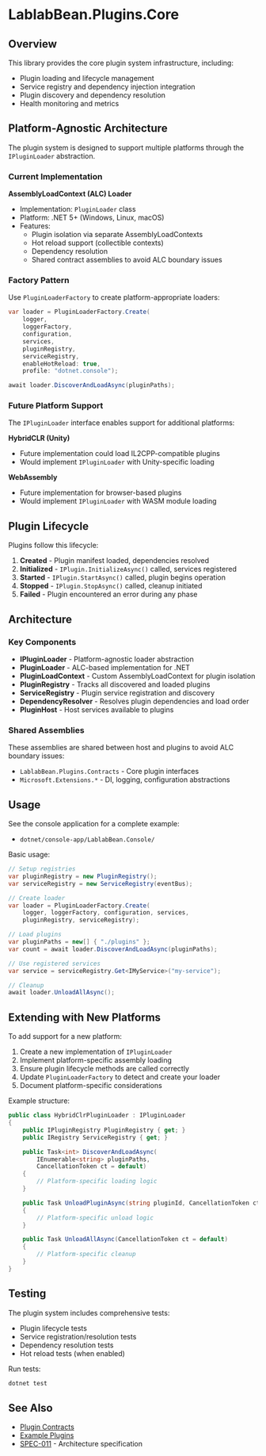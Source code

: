 # LablabBean.Plugins.Core

## Overview

This library provides the core plugin system infrastructure, including:

- Plugin loading and lifecycle management
- Service registry and dependency injection integration
- Plugin discovery and dependency resolution
- Health monitoring and metrics

## Platform-Agnostic Architecture

The plugin system is designed to support multiple platforms through the `IPluginLoader` abstraction.

### Current Implementation

**AssemblyLoadContext (ALC) Loader**

- Implementation: `PluginLoader` class
- Platform: .NET 5+ (Windows, Linux, macOS)
- Features:
  - Plugin isolation via separate AssemblyLoadContexts
  - Hot reload support (collectible contexts)
  - Dependency resolution
  - Shared contract assemblies to avoid ALC boundary issues

### Factory Pattern

Use `PluginLoaderFactory` to create platform-appropriate loaders:

```csharp
var loader = PluginLoaderFactory.Create(
    logger,
    loggerFactory,
    configuration,
    services,
    pluginRegistry,
    serviceRegistry,
    enableHotReload: true,
    profile: "dotnet.console");

await loader.DiscoverAndLoadAsync(pluginPaths);
```

### Future Platform Support

The `IPluginLoader` interface enables support for additional platforms:

**HybridCLR (Unity)**

- Future implementation could load IL2CPP-compatible plugins
- Would implement `IPluginLoader` with Unity-specific loading

**WebAssembly**

- Future implementation for browser-based plugins
- Would implement `IPluginLoader` with WASM module loading

## Plugin Lifecycle

Plugins follow this lifecycle:

1. **Created** - Plugin manifest loaded, dependencies resolved
2. **Initialized** - `IPlugin.InitializeAsync()` called, services registered
3. **Started** - `IPlugin.StartAsync()` called, plugin begins operation
4. **Stopped** - `IPlugin.StopAsync()` called, cleanup initiated
5. **Failed** - Plugin encountered an error during any phase

## Architecture

### Key Components

- **IPluginLoader** - Platform-agnostic loader abstraction
- **PluginLoader** - ALC-based implementation for .NET
- **PluginLoadContext** - Custom AssemblyLoadContext for plugin isolation
- **PluginRegistry** - Tracks all discovered and loaded plugins
- **ServiceRegistry** - Plugin service registration and discovery
- **DependencyResolver** - Resolves plugin dependencies and load order
- **PluginHost** - Host services available to plugins

### Shared Assemblies

These assemblies are shared between host and plugins to avoid ALC boundary issues:

- `LablabBean.Plugins.Contracts` - Core plugin interfaces
- `Microsoft.Extensions.*` - DI, logging, configuration abstractions

## Usage

See the console application for a complete example:

- `dotnet/console-app/LablabBean.Console/`

Basic usage:

```csharp
// Setup registries
var pluginRegistry = new PluginRegistry();
var serviceRegistry = new ServiceRegistry(eventBus);

// Create loader
var loader = PluginLoaderFactory.Create(
    logger, loggerFactory, configuration, services,
    pluginRegistry, serviceRegistry);

// Load plugins
var pluginPaths = new[] { "./plugins" };
var count = await loader.DiscoverAndLoadAsync(pluginPaths);

// Use registered services
var service = serviceRegistry.Get<IMyService>("my-service");

// Cleanup
await loader.UnloadAllAsync();
```

## Extending with New Platforms

To add support for a new platform:

1. Create a new implementation of `IPluginLoader`
2. Implement platform-specific assembly loading
3. Ensure plugin lifecycle methods are called correctly
4. Update `PluginLoaderFactory` to detect and create your loader
5. Document platform-specific considerations

Example structure:

```csharp
public class HybridClrPluginLoader : IPluginLoader
{
    public IPluginRegistry PluginRegistry { get; }
    public IRegistry ServiceRegistry { get; }

    public Task<int> DiscoverAndLoadAsync(
        IEnumerable<string> pluginPaths,
        CancellationToken ct = default)
    {
        // Platform-specific loading logic
    }

    public Task UnloadPluginAsync(string pluginId, CancellationToken ct = default)
    {
        // Platform-specific unload logic
    }

    public Task UnloadAllAsync(CancellationToken ct = default)
    {
        // Platform-specific cleanup
    }
}
```

## Testing

The plugin system includes comprehensive tests:

- Plugin lifecycle tests
- Service registration/resolution tests
- Dependency resolution tests
- Hot reload tests (when enabled)

Run tests:

```bash
dotnet test
```

## See Also

- [Plugin Contracts](../LablabBean.Plugins.Contracts/README.md)
- [Example Plugins](../../plugins/)
- [SPEC-011](../../../specs/011-dotnet-naming-architecture-adjustment/spec.md) - Architecture specification

